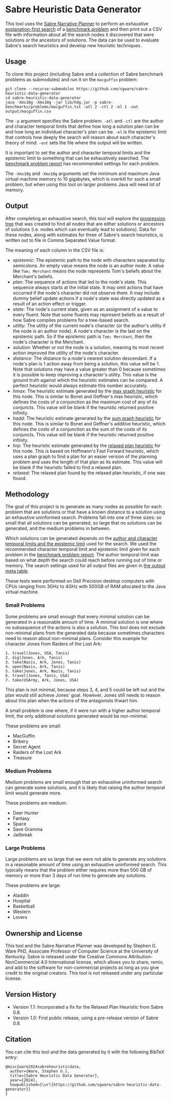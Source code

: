 # Sabre Heuristic Data Generator

This tool uses the [Sabre Narrative Planner](https://github.com/sgware/sabre) to
perform an exhaustive
[explanation-first search](https://htmlpreview.github.io/?https://github.com/sgware/sabre/blob/main/doc/edu/uky/cs/nil/sabre/prog/ExplanationFirstSearch.html)
of a [benchmark problem](https://github.com/sgware/sabre-benchmarks) and then
print out a CSV file with information about all the search nodes it discovered
that were solutions or the ancestors of solutions. The data can be used to
evaluate Sabre's search heuristics and develop new heuristic techniques.

## Usage

To clone this project (including Sabre and a collection of Sabre benchmark
problems as submodules) and run it on the `macguffin` problem:

```
git clone --recurse-submodules https://github.com/sgware/sabre-heuristic-data-generator
cd sabre-heuristic-data-generator
java -Xms10g -Xmx10g -jar lib/hdg.jar -p sabre-benchmarks/problems/macguffin.txt -atl 2 -ctl 2 -el 1 -out output/macguffin.csv
```

The `-p` argument specifies the Sabre problem. `-atl` and `-ctl` are the author
and character temporal limits that define how long a solution plan can be and
how long an individual character's plan can be. `-el` is the epistemic limit
that controls how deeply the search will reason about each character's theory of
mind. `-out` sets the file where the output will be written.

It is important to set the author and character temporal limits and the
epistemic limit to something that can be exhaustively searched. The
[benchmark problem report](https://github.com/sgware/sabre-benchmarks/blob/main/report.pdf)
has recommended settings for each problem.

The `-Xms10g` and `-Xmx10g` arguments set the minimum and maximum Java virtual
machine memory to 10 gigabytes, which is overkill for such a small problem, but
when using this tool on larger problems Java will need lot of memory.

## Output

After completing an exhaustive search, this tool will explore the
[progression tree](https://htmlpreview.github.io/?https://github.com/sgware/sabre/blob/v0.8/doc/edu/uky/cs/nil/sabre/ptree/ProgressionTree.html)
that was created to find all nodes that are either solutions or ancestors of
solutions (i.e. nodes which can eventually lead to solutions). Data for these
nodes, along with estimates for three of Sabre's search heuristics, is written
out to file in Comma Separated Value format.

The meaning of each column in the CSV file is:
- *epistemic*: The epistemic path to the node with characters separated by
semicolons. An empty value means the node is an author node. A value like
`Tom; Merchant` means the node represents Tom's beliefs about the Merchant's
beliefs.
- *plan*: The sequence of actions that led to the node's state. This sequence
always starts at the initial state. It may omit actions that have occurred if
the node's character did not observe them. It may include dummy belief update
actions if a node's state was directly updated as a result of an action effect
or trigger.
- *state*: The node's current state, given as an assignment of a value to every
fluent. Note that some fluents may represent beliefs as a result of how Sabre
compiles problems for a tree-based search.
- *utility*: The utility of the current node's character (or the author's
utility if the node is an author node). A node's character is the last on the
epistemic path. So if the epistemic path is `Tom; Merchant`, then the node's
character is the Merchant.
- *solution*: Whether or not the node is a solution, meaning its most recent
action improved the utility of the node's character.
- *distance*: The distance to a node's nearest solution descendant. If a node's
plan is 1 action away from being a solution, this value will be 1. Note that
solutions may have a value greater than 0 because sometimes it is possible to
keep improving a character's utility. This value is the ground truth against
which the heuristic estimates can be compared. A perfect heuristic would always
estimate this number accurately.
- *hmax*: The heuristic estimate generated by the
[max graph heuristic](https://htmlpreview.github.io/?https://github.com/sgware/sabre/blob/main/doc/edu/uky/cs/nil/sabre/prog/GraphHeuristic.MaxGraphHeuristic.html)
for this node. This is similar to Bonet and Geffner's max heuristic, which
defines the costs of a conjunction as the maximum cost of any of its conjuncts.
This value will be blank if the heuristic returned positive infinity.
- *hadd*: The heuristic estimate generated by the
[sum graph heuristic](https://htmlpreview.github.io/?https://github.com/sgware/sabre/blob/main/doc/edu/uky/cs/nil/sabre/prog/GraphHeuristic.SumGraphHeuristic.html)
for this node. This is similar to Bonet and Geffner's additive heuristic, which
defines the costs of a conjunction as the sum of the costs of its conjuncts.
This value will be blank if the heuristic returned positive infinity.
- *hrp*: The heuristic estimate generated by the
[relaxed plan heuristic](https://htmlpreview.github.io/?https://github.com/sgware/sabre/blob/main/doc/edu/uky/cs/nil/sabre/prog/RelaxedPlanHeuristic.html)
for this node. This is based on Hoffmann's Fast Forward heuristic, which uses a
plan graph to find a plan for an easier version of the planning problem and uses
the length of that plan as its estimate. This value will be blank if the
heuristic failed to find a relaxed plan.
- *relaxed*: The relaxed plan found by the relaxed plan heuristic, if one was
found.

## Methodology

The goal of this project is to generate as many nodes as possible for each
problem that are solutions or that have a known distance to a solution using an
exhaustive uninformed search. Problems fall into one of three sizes: so small
that all solutions can be generated, so large that no solutions can be
generated, and the medium problems in between.

Which solutions can be generated depends on the
[author and character temporal limits and the epistemic limit](https://htmlpreview.github.io/?https://github.com/sgware/sabre/blob/main/doc/edu/uky/cs/nil/sabre/search/Planner.html)
used for the search. We used the recommended character temporal limit and
epistemic limit given for each problem in the
[benchmark problem report](https://github.com/sgware/sabre-benchmarks/blob/main/report.pdf).
The author temporal limit was based on what depth the search could reach before
running out of time or memory. The search settings used for all output files are
given in
[the output meta table](https://github.com/sgware/sabre-heuristic-data-generator/blob/main/output/meta.csv).

These tests were performed on Dell Precision desktop computers with CPUs ranging
from 3GHz to 4GHz with 500GB of RAM allocated to the Java virtual machine.

### Small Problems

Some problems are small enough that every minimal solution can be generated in a
reasonable amount of time. A minimal solution is one where no subsequence of the
actions is also a solution. This tool does not exclude non-minimal plans from
the generated data because sometimes characters need to reason about non-minimal
plans. Consider this example for character Jones from Raiders of the Lost Ark:

```
1. travel(Jones, USA, Tanis)
2. dig(Jones, Ark, Tanis)
3. take(Nazis, Ark, Jones, Tanis)
4. open(Nazis, Ark, Tanis)
5. take(Jones, Ark, Nazis, Tanis)
6. travel(Jones, Tanis, USA)
7. take(USArmy, Ark, Jones, USA)
```

This plan is not minimal, because steps 3, 4, and 5 could be left out and the
plan would still achieve Jones' goal. However, Jones still needs to reason
about this plan when the actions of the antagonists thwart him.

A small problem is one where, if it were run with a higher author temporal
limit, the only additional solutions generated would be non-minimal.

These problems are small:
- MacGuffin
- Bribery
- Secret Agent
- Raiders of the Lost Ark
- Treasure

### Medium Problems

Medium problems are small enough that an exhaustive uninformed search can
generate some solutions, and it is likely that raising the author temporal limit
would generate more.

These problems are medium:
- Deer Hunter
- Fantasy
- Space
- Save Gramma
- Jailbreak

### Large Problems

Large problems are so large that we were not able to generate any solutions in a
reasonable amount of time using an exhaustive uninformed search. This typically
means that the problem either requires more than 500 GB of memory or more than 3
days of run time to generate any solutions.

These problems are large:
- Aladdin
- Hospital
- Basketball
- Western
- Lovers

## Ownership and License

This tool and the Sabre Narrative Planner was developed by Stephen G. Ware PhD,
Associate Professor of Computer Science at the University of Kentucky. Sabre is
released under the Creative Commons Attribution-NonCommercial 4.0 International
license, which allows you to share, remix, and add to the software for
non-commercial projects as long as you give credit to the original creators.
This tool is not released under any particular license.

## Version History

- Version 1.1: Incorporated a fix for the Relaxed Plan Heuristic from Sabre 0.8.
- Version 1.0: First public release, using a pre-release version of Sabre 0.8.

## Citation

You can cite this tool and the data generated by it with the following BibTeX
entry:

```
@misc{ware2024sabreheuristicdata,
  author={Ware, Stephen G.},
  title={Sabre Heuristic Data Generator},
  year={2024},
  howpublished={\url{https://github.com/sgware/sabre-heuristic-data-generator}}
}
```